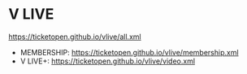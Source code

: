 # V LIVE
https://ticketopen.github.io/vlive/all.xml
- MEMBERSHIP: https://ticketopen.github.io/vlive/membership.xml
- V LIVE+: https://ticketopen.github.io/vlive/video.xml
